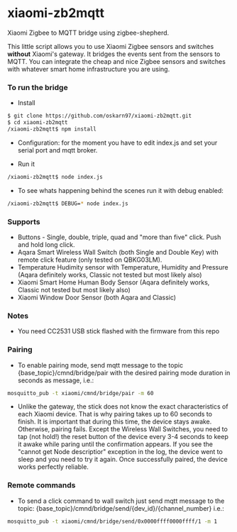 # xiaomi-zb2mqtt
Xiaomi Zigbee to MQTT bridge using zigbee-shepherd.

This little script allows you to use Xiaomi Zigbee sensors and switches **without** Xiaomi's gateway. It bridges the events sent from the sensors to MQTT. You can 
integrate the cheap and nice Zigbee sensors and switches with whatever smart home infrastructure you are using.

### To run the bridge

* Install
```sh  
$ git clone https://github.com/oskarn97/xiaomi-zb2mqtt.git  
$ cd xiaomi-zb2mqtt  
/xiaomi-zb2mqtt$ npm install  
```
* Configuration: for the moment you have to edit index.js and set your serial port and mqtt broker.

* Run it
```sh  
/xiaomi-zb2mqtt$ node index.js  
```

* To see whats happening behind the scenes run it with debug enabled:
```sh  
/xiaomi-zb2mqtt$ DEBUG=* node index.js  
```
### Supports
* Buttons - Single, double, triple, quad and "more than five" click. Push and hold long click. 
* Aqara Smart Wireless Wall Switch (both Single and Double Key) with remote click feature (only tested on QBKG03LM).
* Temperature Hudimity sensor with Temperature, Humidity and Pressure (Aqara definitely works, Classic not tested but most likely also)
* Xiaomi Smart Home Human Body Sensor (Aqara definitely works, Classic not tested but most likely also)
* Xiaomi Window Door Sensor (both Aqara and Classic)


### Notes
* You need CC2531 USB stick flashed with the firmware from this repo

### Pairing
* To enable pairing mode, send mqtt message to the topic {base_topic}/cmnd/bridge/pair with the desired pairing mode duration in seconds as message, i.e.:
```sh  
mosquitto_pub -t xiaomi/cmnd/bridge/pair -m 60
```
* Unlike the gateway, the stick does not know the exact characteristics of each Xiaomi device. That is why pairing takes up to 60 seconds to finish. It is important that during this time, the device stays awake. Otherwise, pairing fails.
Except the Wireless Wall Switches, you need to tap (not hold!) the reset button of the device every 3-4 seconds to keep it awake while paring until the confirmation appears. If you see the "cannot get Node descriptior" exception in the log, the device went to sleep and you need to try it again. Once successfully paired, the device works perfectly reliable.

### Remote commands
* To send a click command to wall switch just send mqtt message to the topic: {base_topic}/cmnd/bridge/send/{dev_id}/{channel_number} i.e.:
```sh  
mosquitto_pub -t xiaomi/cmnd/bridge/send/0x0000ffff0000ffff/1 -m 1
```
